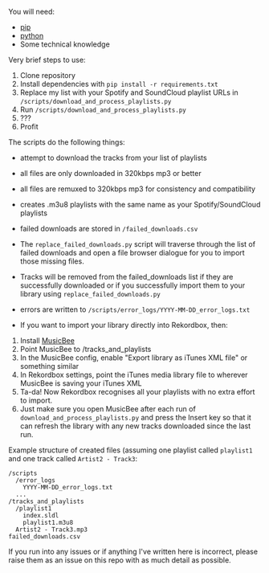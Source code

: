 You will need:
* [pip](https://pypi.org/project/pip/)
* [python](https://www.python.org/downloads/)
* Some technical knowledge

Very brief steps to use:
1. Clone repository
2. Install dependencies with `pip install -r requirements.txt`
3. Replace my list with your Spotify and SoundCloud playlist URLs in `/scripts/download_and_process_playlists.py`
4. Run `/scripts/download_and_process_playlists.py`
5. ???
6. Profit

The scripts do the following things:
* attempt to download the tracks from your list of playlists
* all files are only downloaded in 320kbps mp3 or better
* all files are remuxed to 320kbps mp3 for consistency and compatibility

* creates .m3u8 playlists with the same name as your Spotify/SoundCloud playlists

* failed downloads are stored in `/failed_downloads.csv`
* The `replace_failed_downloads.py` script will traverse through the list of failed downloads and open a file browser dialogue for you to import those missing files.
* Tracks will be removed from the failed_downloads list if they are successfully downloaded or if you successfully import them to your library using `replace_failed_downloads.py`
 
* errors are written to `/scripts/error_logs/YYYY-MM-DD_error_logs.txt`

* If you want to import your library directly into Rekordbox, then:
1. Install [MusicBee](https://www.getmusicbee.com/)
2. Point MusicBee to /tracks_and_playlists
3. In the MusicBee config, enable "Export library as iTunes XML file" or something similar
4. In Rekordbox settings, point the iTunes media library file to wherever MusicBee is saving your iTunes XML
5. Ta-da! Now Rekordbox recognises all your playlists with no extra effort to import.
6. Just make sure you open MusicBee after each run of `download_and_process_playlists.py` and press the Insert key so that it can refresh the library with any new tracks downloaded since the last run.

Example structure of created files (assuming one playlist called `playlist1` and one track called `Artist2 - Track3`:
```
/scripts
  /error_logs
    YYYY-MM-DD_error_logs.txt
  ...
/tracks_and_playlists
  /playlist1
    index.sldl
    playlist1.m3u8
  Artist2 - Track3.mp3
failed_downloads.csv
```

If you run into any issues or if anything I've written here is incorrect, please raise them as an issue on this repo with as much detail as possible.
